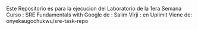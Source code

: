 Este Repositorio es para la ejecucion del Laboratorio de la 1era Semana
Curso : SRE Fundamentals with Google de : Salim Virji : en  Uplimit
Viene de:  onyekaugochukwu/sre-task-repo

